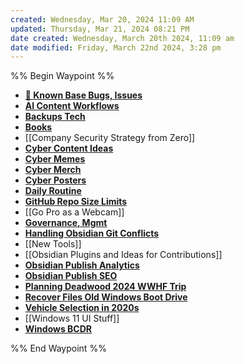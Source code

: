 ```yaml
---
created: Wednesday, Mar 20, 2024 11:09 AM
updated: Thursday, Mar 21, 2024 08:21 PM
date created: Wednesday, March 20th 2024, 11:09 am
date modified: Friday, March 22nd 2024, 3:28 pm
---
```


%% Begin Waypoint %%
- **[🐛 Known Base Bugs, Issues](./%F0%9F%90%9B%20Known%20Base%20Bugs,%20Issues/%F0%9F%90%9B%20Known%20Base%20Bugs,%20Issues.md)**
- **[AI Content Workflows](./AI%20Content%20Workflows/AI%20Content%20Workflows.md)**
- **[Backups Tech](./Backups%20Tech/Backups%20Tech.md)**
- **[Books](./Books/Books.md)**
- [[Company Security Strategy from Zero]]
- **[Cyber Content Ideas](./Cyber%20Content%20Ideas/Cyber%20Content%20Ideas.md)**
- **[Cyber Memes](./Cyber%20Memes/Cyber%20Memes.md)**
- **[Cyber Merch](./Cyber%20Merch/Cyber%20Merch.md)**
- **[Cyber Posters](./Cyber%20Posters/Cyber%20Posters.md)**
- **[Daily Routine](./Daily%20Routine/Daily%20Routine.md)**
- **[GitHub Repo Size Limits](./GitHub%20Repo%20Size%20Limits/GitHub%20Repo%20Size%20Limits.md)**
- [[Go Pro as a Webcam]]
- **[Governance, Mgmt](./Governance,%20Mgmt/Governance,%20Mgmt.md)**
- **[Handling Obsidian Git Conflicts](./Handling%20Obsidian%20Git%20Conflicts/Handling%20Obsidian%20Git%20Conflicts.md)**
- [[New Tools]]
- [[Obsidian Plugins and Ideas for Contributions]]
- **[Obsidian Publish Analytics](./Obsidian%20Publish%20Analytics/Obsidian%20Publish%20Analytics.md)**
- **[Obsidian Publish SEO](./Obsidian%20Publish%20SEO/Obsidian%20Publish%20SEO.md)**
- **[Planning Deadwood 2024 WWHF Trip](./Planning%20Deadwood%202024%20WWHF%20Trip/Planning%20Deadwood%202024%20WWHF%20Trip.md)**
- **[Recover Files Old Windows Boot Drive](./Recover%20Files%20Old%20Windows%20Boot%20Drive/Recover%20Files%20Old%20Windows%20Boot%20Drive.md)**
- **[Vehicle Selection in 2020s](./Vehicle%20Selection%20in%202020s/Vehicle%20Selection%20in%202020s.md)**
- [[Windows 11 UI Stuff]]
- **[Windows BCDR](./Windows%20BCDR/Windows%20BCDR.md)**

%% End Waypoint %%